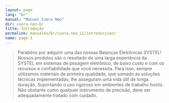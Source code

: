 ```yaml
---
layout: page
lang: "br"
manual: "Manual Cuora Neo"
dir: cuora-neo-br
title: Introdução
permalink: manuales/br/cuora-neo_LC/introduccion/
name: page-2
---
```

>Parabéns por adquirir uma das nossas Balanças Eletrônicas SYSTEL!<br>
Nossos produtos são o resultado de uma larga experiência da SYSTEL em sistemas de
pesagem eletrônico, de baixo custo e com os recursos e confiabilidade que você necessita.
Para isso, sempre utilizamos materiais de primeira qualidade, que somado às soluções técnicas
implementadas, lhe asseguram uma vida útil de longa duração, Suportando o uso rigoroso em ambientes
de trabalho hostis. Não obstante como qualquer instrumento de precisão, deve ser
adequadamente tratado com cuidado.
